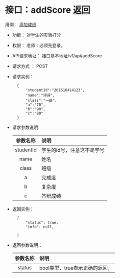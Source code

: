<!-- markdownlint-disable MD033-->
<!-- 禁止MD033类型的警告 https://www.npmjs.com/package/markdownlint -->

# 接口：addScore  [返回](../README.md)
用例： [添加成绩](../用例/添加成绩.md)

- 功能：
    对学生的实验打分

- 权限：
    老师：必须先登录。

- API请求地址：
    接口基本地址/v1/api/addScore

- 请求方式 ：
    POST

- 请求实例：

        {
            "studentId":"201510414123",
            "name":"诗诗",
            "class":"一班",
            "a":"70",
            "b":"90",
            "c":"80"
        }

- 请求参数说明:

  |参数名称|说明|
  |:---------:|:--------------------------------------------------------|
  |studentId|学生的id号，注意这不是学号|
  |name|姓名|
  |class|班级|
  |a| 完成度|
  |b|复杂度|
  |c|答辩成绩|

- 返回实例：

        {
            "status": true,
            "info": null,

        }

- 返回参数说明：

  |参数名称|说明|
  |:---------:|:--------------------------------------------------------|
  |status|bool类型，true表示正确的返回，